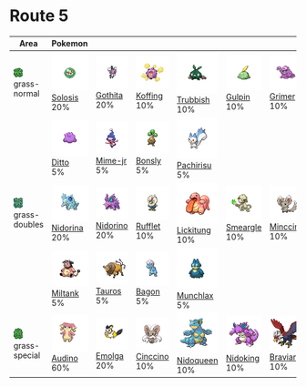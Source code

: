 # Route 5

| Area                                                                       | Pokemon                                                                       | &nbsp;                                                                        | &nbsp;                                                                        | &nbsp;                                                                          | &nbsp;                                                                        | &nbsp;                                                                        |
| -------------------------------------------------------------------------- | ----------------------------------------------------------------------------- | ----------------------------------------------------------------------------- | ----------------------------------------------------------------------------- | ------------------------------------------------------------------------------- | ----------------------------------------------------------------------------- | ----------------------------------------------------------------------------- |
| ![grass-normal](../../img/items/grass-normal.png)<br/>grass-normal<br/>    | ![solosis](../../img/pokemon/577.png) <br/>[Solosis](/pokemon/577) <br/>20%   | ![gothita](../../img/pokemon/574.png) <br/>[Gothita](/pokemon/574) <br/>20%   | ![koffing](../../img/pokemon/109.png) <br/>[Koffing](/pokemon/109) <br/>10%   | ![trubbish](../../img/pokemon/568.png) <br/>[Trubbish](/pokemon/568) <br/>10%   | ![gulpin](../../img/pokemon/316.png) <br/>[Gulpin](/pokemon/316) <br/>10%     | ![grimer](../../img/pokemon/088.png) <br/>[Grimer](/pokemon/088) <br/>10%     |
|                                                                            | ![ditto](../../img/pokemon/132.png) <br/>[Ditto](/pokemon/132) <br/>5%        | ![mime-jr](../../img/pokemon/439.png) <br/>[Mime-jr](/pokemon/439) <br/>5%    | ![bonsly](../../img/pokemon/438.png) <br/>[Bonsly](/pokemon/438) <br/>5%      | ![pachirisu](../../img/pokemon/417.png) <br/>[Pachirisu](/pokemon/417) <br/>5%  |
| ![grass-doubles](../../img/items/grass-doubles.png)<br/>grass-doubles<br/> | ![nidorina](../../img/pokemon/030.png) <br/>[Nidorina](/pokemon/030) <br/>20% | ![nidorino](../../img/pokemon/033.png) <br/>[Nidorino](/pokemon/033) <br/>20% | ![rufflet](../../img/pokemon/627.png) <br/>[Rufflet](/pokemon/627) <br/>10%   | ![lickitung](../../img/pokemon/108.png) <br/>[Lickitung](/pokemon/108) <br/>10% | ![smeargle](../../img/pokemon/235.png) <br/>[Smeargle](/pokemon/235) <br/>10% | ![minccino](../../img/pokemon/572.png) <br/>[Minccino](/pokemon/572) <br/>10% |
|                                                                            | ![miltank](../../img/pokemon/241.png) <br/>[Miltank](/pokemon/241) <br/>5%    | ![tauros](../../img/pokemon/128.png) <br/>[Tauros](/pokemon/128) <br/>5%      | ![bagon](../../img/pokemon/371.png) <br/>[Bagon](/pokemon/371) <br/>5%        | ![munchlax](../../img/pokemon/446.png) <br/>[Munchlax](/pokemon/446) <br/>5%    |
| ![grass-special](../../img/items/grass-special.png)<br/>grass-special<br/> | ![audino](../../img/pokemon/531.png) <br/>[Audino](/pokemon/531) <br/>60%     | ![emolga](../../img/pokemon/587.png) <br/>[Emolga](/pokemon/587) <br/>20%     | ![cinccino](../../img/pokemon/573.png) <br/>[Cinccino](/pokemon/573) <br/>10% | ![nidoqueen](../../img/pokemon/031.png) <br/>[Nidoqueen](/pokemon/031) <br/>10% | ![nidoking](../../img/pokemon/034.png) <br/>[Nidoking](/pokemon/034) <br/>10% | ![braviary](../../img/pokemon/628.png) <br/>[Braviary](/pokemon/628) <br/>10% |